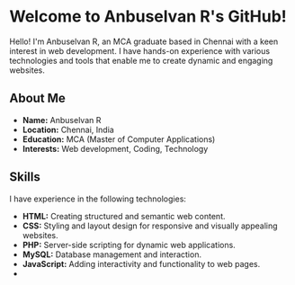 # Welcome to Anbuselvan R's GitHub!

Hello! I'm Anbuselvan R, an MCA graduate based in Chennai with a keen interest in web development. I have hands-on experience with various technologies and tools that enable me to create dynamic and engaging websites.

## About Me

- **Name:** Anbuselvan R
- **Location:** Chennai, India
- **Education:** MCA (Master of Computer Applications)
- **Interests:** Web development, Coding, Technology

## Skills

I have experience in the following technologies:

- **HTML:** Creating structured and semantic web content.
- **CSS:** Styling and layout design for responsive and visually appealing websites.
- **PHP:** Server-side scripting for dynamic web applications.
- **MySQL:** Database management and interaction.
- **JavaScript:** Adding interactivity and functionality to web pages.
- 
